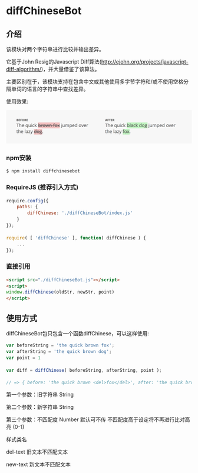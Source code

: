 diffChineseBot
===========

## 介绍
该模块对两个字符串进行比较并输出差异。

它基于John Resig的Javascript Diff算法(http://ejohn.org/projects/javascript-diff-algorithm/)，并大量借鉴了该算法。

主要区别在于，该模块支持在包含中文或其他使用多字节字符和/或不使用空格分隔单词的语言的字符串中查找差异。

使用效果:

![Image text](./diff-example.png)


### npm安装

```bash
$ npm install diffchinesebot
```

### RequireJS (推荐引入方式)
```javascript
require.config({
	paths: {
		diffChinese: './diffChineseBot/index.js'
	}
});

require( [ 'diffChinese' ], function( diffChinese ) {
	...
});

```

### 直接引用
```html
<script src="./diffChineseBot.js"></script>
<script>
window.diffChinese(oldStr, newStr, point)
</script>
```

## 使用方式

diffChineseBot包只包含一个函数diffChinese，可以这样使用:
```javascript
var beforeString = 'the quick brown fox';
var afterString = 'the quick brown dog';
var point = 1

var diff = diffChinese( beforeString, afterString, point );

// => { before: 'the quick brown <del>fox</del>', after: 'the quick brown <ins>dog</ins>' }
```

第一个参数：旧字符串	String

第二个参数：新字符串	String

第三个参数：不匹配度 	Number 默认可不传 不匹配度高于设定将不再进行比对高亮 (0-1)

样式类名

del-text  旧文本不匹配文本

new-text  新文本不匹配文本
